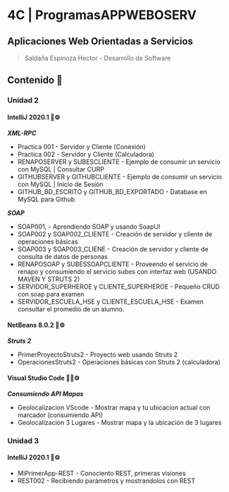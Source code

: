 # 4C | ProgramasAPPWEBOSERV
## Aplicaciones Web Orientadas a Servicios 
> Saldaña Espinoza Hector - Desarrollo de Software
>

## Contenido 🚀

### Unidad 2
#### IntelliJ 2020.1 🤖⚙️
***XML-RPC***
* Practica 001 - Servidor y Cliente (Conexión)
* Practica 002 - Servidor y Cliente (Calculadora)
* RENAPOSERVER y SUBESCLIENTE - Ejemplo de consumir un servicio con MySQL | Consultar CURP 
* GITHUBSERVER y GITHUBCLIENTE - Ejemplo de consumir un servicio con MySQL | Inicio de Sesión
* GITHUB_BD_ESCRITO y GITHUB_BD_EXPORTADO - Database en MySQL para Github   

***SOAP***
* SOAP001,  - Aprendiendo SOAP y usando SoapUI 
* SOAP002 y SOAP002_CLIENTE - Creación de servidor y cliente de operaciones básicas
* SOAP003 y SOAP003_CLIENE - Creación de servidor y cliente de consulta de datos de personas
* RENAPOSOAP y SUBESSOAPCLIENTE - Proveendo el servicio de renapo y consumiendo el servicio subes con interfaz web (USANDO MAVEN Y STRUTS 2)
* SERVIDOR_SUPERHEROE y CLIENTE_SUPERHEROE - Pequeño CRUD con soap para examen
* SERVIDOR_ESCUELA_HSE y CLIENTE_ESCUELA_HSE - Examen consultar el promedio de un alumno.

#### NetBeans 8.0.2 🥜⚙️
***Struts 2***
* PrimerProyectoStruts2 - Proyecto web usando Struts 2
* OperacionesStruts2 - Operaciones básicas con Struts 2 (calculadora)

#### Visual Studio Code 🐱‍👤⚙️
***Consumiendo API Mapas***
* Geolocalizacion VScode - Mostrar mapa y tu ubicacion actual con marcador (consumiendo API)
* Geolocalizacion 3 Lugares - Mostrar mapa y la ubicación de 3 lugares

### Unidad 3
#### IntelliJ 2020.1 🤖⚙️
* MiPrimerApp-REST - Conociento REST, primeras visiones
* REST002 - Recibiendo parámetros y mostrandolos con REST